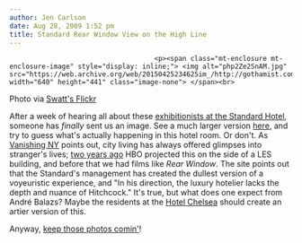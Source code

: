 ```yaml
---
author: Jen Carlson
date: Aug 28, 2009 1:52 pm
title: Standard Rear Window View on the High Line
---
```


	
										<p><span class="mt-enclosure mt-enclosure-image" style="display: inline;"> <img alt="php2Ze2SnAM.jpg" src="https://web.archive.org/web/20150425234625im_/http://gothamist.com/attachments/arts_jen/php2Ze2SnAM.jpg" width="640" height="441" class="image-none"> </span><br>
<span class="photo_caption">Photo via <a href="https://web.archive.org/web/20150425234625/http://www.flickr.com/photos/swatt/3622496713/">Swatt&apos;s Flickr</a></span></p>

<p>After a week of hearing all about these <a href="https://web.archive.org/web/20150425234625/http://gothamist.com/2009/08/26/exhibitionists_are_standard_at_hote.php">exhibitionists at the Standard Hotel</a>, someone has <em>finally</em> sent us an image. See a much larger version <a href="https://web.archive.org/web/20150425234625/http://www.flickr.com/photos/swatt/3622496713/sizes/o/">here</a>, and try to guess what&apos;s actually happening in this hotel room. Or don&apos;t. As <a href="https://web.archive.org/web/20150425234625/http://vanishingnewyork.blogspot.com/2009/08/naked-city.html">Vanishing NY</a> points out, city living has always offered glimpses into stranger&apos;s lives; <a href="https://web.archive.org/web/20150425234625/http://gothamist.com/2007/07/02/everyones_a_voy.php">two years ago</a> HBO projected this on the side of a LES building, and before that we had films like <em>Rear Window</em>. The site points out that the Standard&apos;s management has created the dullest version of a voyeuristic experience, and &quot;In his direction, the luxury hotelier lacks the depth and nuance of Hitchcock.&quot; It&apos;s true, but what does one expect from Andr&#xE9; Balazs? Maybe the residents at the <a href="https://web.archive.org/web/20150425234625/http://gothamist.com/tags/hotelchelsea">Hotel Chelsea</a> should create an artier version of this.</p>

<p>Anyway, <a href="https://web.archive.org/web/20150425234625/mailto:tips@gothamist.com">keep those photos comin&apos;</a>!</p>					
										
									
				